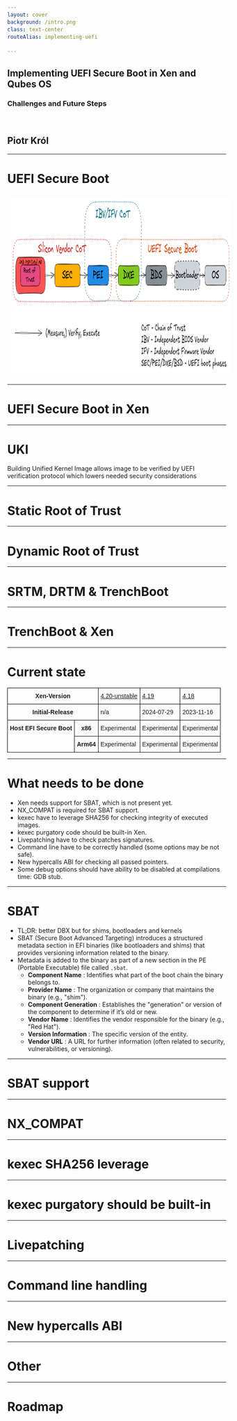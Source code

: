 ```yaml
---
layout: cover
background: /intro.png
class: text-center
routeAlias: implementing-uefi

---
```


## Implementing UEFI Secure Boot in Xen and Qubes OS

### Challenges and Future Steps

<br>

## Piotr Król
<!--
This talk addresses both the technical and procedural aspects and aims to
provide a comprehensive roadmap for achieving UEFI Secure Boot support in Qubes
OS, ultimately paving the way for a more secure and resilient operating system.
-->

---

# UEFI Secure Boot

<center><img src="/img/ds08msa_uefi_rot_and_cot_00.png" style="height: 400px; padding: 10px;"></center>

<!--
Basic overview of UEFI Secure Boot
Maybe add basic Secure Boot workflow when using bootloader e.g. GRUB, notes
about signature verifier protocols and security consideration in bootloader e.g.
GRUB module signing (or disallowing insmod), locking GRUB console when SB is
enabled to disallow changing boot commands
-->
---

# UEFI Secure Boot in Xen

<!--
What's different when using Xen, why can't Secure Boot be enabled by default
Check:
Community Call Oct 2019:
> Host Secureboot: no-one has followed on it - not clear on what exactly the problem is
Community Call: 13 June 2024:
> Andy: XenServer Host UEFI Secure Boot update
-->

---

# UKI

Building Unified Kernel Image allows image to be verified by UEFI verification
protocol which lowers needed security considerations

<!--
With UKI bootloader part could be skipped.
Built-in initrd, no need for separate verifier protocol in e.g. GRUB
(UEFI verifier works for EFI files (any others?))
-->

---

# Static Root of Trust

<!-- Describe basics of SRTM -->

---

# Dynamic Root of Trust

<!-- Describe basics of DRTM -->

---

# SRTM, DRTM & TrenchBoot

<!--
Describe synergy between SRTM, DRTM and TrenchBoot.
Can anything be taken from: https://trenchboot.org/dev-docs/Late_Launch_Overview/?
-->

---

# TrenchBoot & Xen

<!--
https://trenchboot.org/blueprints/Xen_Late_Launch/
-->

---

# Current state

<style type="text/css">
.tg  {border-collapse:collapse;border-spacing:0;}
.tg td{border-color:black;border-style:solid;border-width:1px;font-family:Arial, sans-serif;font-size:14px;
  overflow:hidden;padding:10px 5px;word-break:normal;}
.tg th{border-color:black;border-style:solid;border-width:1px;font-family:Arial, sans-serif;font-size:14px;
  font-weight:normal;overflow:hidden;padding:10px 5px;word-break:normal;}
.tg .tg-amwm{font-weight:bold;text-align:center;vertical-align:top}
.tg .tg-7h26{color:#00E;text-align:left;text-decoration:underline;vertical-align:top}
.tg .tg-0lax{text-align:left;vertical-align:top}
</style>
<table class="tg"><thead>
  <tr>
    <th class="tg-amwm" colspan="2">Xen-Version</th>
    <th class="tg-7h26"><a href="https://xenbits.xen.org/docs/unstable/SUPPORT.html">4.20-unstable</a></th>
    <th class="tg-7h26"><a href="https://xenbits.xen.org/docs/4.19-testing/SUPPORT.html">4.19</a></th>
    <th class="tg-7h26"><a href="https://xenbits.xen.org/docs/4.18-testing/SUPPORT.html">4.18</a></th>
  </tr></thead>
<tbody>
  <tr>
    <td class="tg-amwm" colspan="2">Initial-Release</td>
    <td class="tg-0lax">n/a</td>
    <td class="tg-0lax">2024-07-29</td>
    <td class="tg-0lax">2023-11-16</td>
  </tr>
  <tr>
    <td class="tg-amwm" rowspan="2">Host EFI Secure Boot</td>
    <td class="tg-amwm">x86</td>
    <td class="tg-0lax">Experimental</td>
    <td class="tg-0lax">Experimental</td>
    <td class="tg-0lax">Experimental</td>
  </tr>
  <tr>
    <td class="tg-amwm">Arm64</td>
    <td class="tg-0lax">Experimental</td>
    <td class="tg-0lax">Experimental</td>
    <td class="tg-0lax">Experimental</td>
  </tr>
</tbody></table>

<!--
Taken from https://xenbits.xen.org/docs/unstable/support-matrix.html
Describe experimental support, why it is/isn't enough
-->

---

# What needs to be done

- Xen needs support for SBAT, which is not present yet.
- NX_COMPAT is required for SBAT support.
- kexec have to leverage SHA256 for checking integrity of executed images.
- kexec purgatory code should be built-in Xen.
- Livepatching have to check patches signatures.
- Command line have to be correctly handled (some options may be not safe).
- New hypercalls ABI for checking all passed pointers.
- Some debug options should have ability to be disabled at compilations time:
GDB stub.

<!--
Taken from previous presentation, check if it's done already.
Check if there is anything new in https://github.com/QubesOS/qubes-issues/issues/8206
https://github.com/QubesOS/qubes-issues/issues/4371
-->

---

# SBAT

* TL;DR: better DBX but for shims, bootloaders and kernels
* SBAT (Secure Boot Advanced Targeting) introduces a structured metadata
  section in EFI binaries (like bootloaders and shims) that provides versioning
  information related to the binary.
* Metadata is added to the binary as part of a new section in the PE (Portable
  Executable) file called `.sbat`.
  * **Component Name** : Identifies what part of the boot chain the binary belongs to.
  * **Provider Name** : The organization or company that maintains the binary (e.g.,
    "shim").
  * **Component Generation** : Establishes the "generation" or version of the
    component to determine if it’s old or new.
  * **Vendor Name** : Identifies the vendor responsible for the binary (e.g.,
    "Red Hat").
  * **Version Information** : The specific version of the entity.
  * **Vendor URL** : A URL for further information (often related to security, vulnerabilities, or versioning).

---

# SBAT support

<!--
Describe why it is needed, how the support is going, what will need to be
done

From community call agenda:

> Add SBAT support.  Contents to be provided by vendor
> Microsoft mandates use of SBAT for signing Xen code.

Is it needed if using custom keys?
-->

---

# NX_COMPAT

<!--
Describe why it is needed, how the support is going, what will need to be
done
https://learn.microsoft.com/en-us/windows/win32/api/winnt/ns-winnt-image_optional_header32#IMAGE_DLLCHARACTERISTICS_NX_COMPAT
-->

---

# kexec SHA256 leverage

<!--
Describe why it is needed, how the support is going, what will need to be
done. Is it disabled? If yes then why?
-->

---

# kexec purgatory should be built-in

<!--
Describe why it is needed, how the support is going, what will need to be
done.
What's the current state?
https://github.com/torvalds/linux/blob/master/arch/x86/purgatory/purgatory.c#L44
needed only to verify sha256 checksum?

>     Embed purgatory in Xen (can’t be passed from tools)
        Includes SHA256 for checking the integrity of the target image
    Check signature on new kernel+initrd
> Purgatory runs in VM context, fully privileged, to ensure Xen’s signature.
-->

---

# Livepatching

<!--
Describe why it is needed, how the support is going, what will need to be
done.

>     Check signature on livepatches
> Live patches require signatures, while Kxec is more complicated due to user-space code.
-->

---

# Command line handling

<!--
Describe why it is needed, how the support is going, what will need to be
done.
Command line should be locked to disallow disabling security features e.g.
(check if it's relevant to Xen/QubesOS):

ima_appraise - disabling integrity measurements
lockdown - kernel lockdown feature
spec-ctrl - Controls for speculative execution sidechannel mitigations
-->

---

# New hypercalls ABI

<!--
Describe why it is needed, how the support is going, what will need to be
done.
-->

---

# Other

<!-- Anything else? If so then add -->

---

# Roadmap

<!-- Create roadmap for implementing Secure Boot support in Xen -->
